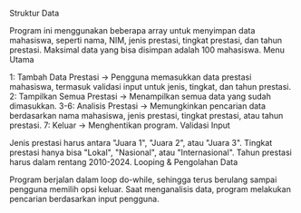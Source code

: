 Struktur Data

Program ini menggunakan beberapa array untuk menyimpan data mahasiswa, seperti nama, NIM, jenis prestasi, tingkat prestasi, dan tahun prestasi.
Maksimal data yang bisa disimpan adalah 100 mahasiswa.
Menu Utama

1: Tambah Data Prestasi → Pengguna memasukkan data prestasi mahasiswa, termasuk validasi input untuk jenis, tingkat, dan tahun prestasi.
2: Tampilkan Semua Prestasi → Menampilkan semua data yang sudah dimasukkan.
3-6: Analisis Prestasi → Memungkinkan pencarian data berdasarkan nama mahasiswa, jenis prestasi, tingkat prestasi, atau tahun prestasi.
7: Keluar → Menghentikan program.
Validasi Input

Jenis prestasi harus antara "Juara 1", "Juara 2", atau "Juara 3".
Tingkat prestasi hanya bisa "Lokal", "Nasional", atau "Internasional".
Tahun prestasi harus dalam rentang 2010-2024.
Looping & Pengolahan Data

Program berjalan dalam loop do-while, sehingga terus berulang sampai pengguna memilih opsi keluar.
Saat menganalisis data, program melakukan pencarian berdasarkan input pengguna.